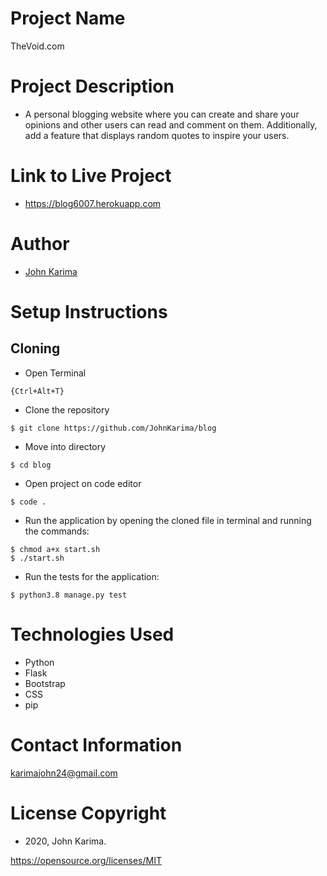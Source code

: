 # Project Name 
TheVoid.com

# Project Description 
- A personal blogging website where you can create and share your opinions and other users can read and comment on them. Additionally, add a feature that displays random quotes to inspire your users. 

# Link to Live Project
- https://blog6007.herokuapp.com

# Author 
- [John Karima](https://github.com/JohnKarima)

# Setup Instructions 

## Cloning

- Open Terminal
```
{Ctrl+Alt+T}
```
- Clone the repository 
```
$ git clone https://github.com/JohnKarima/blog
```
- Move into directory 
```
$ cd blog
```
- Open project on code editor 
```
$ code . 
```
- Run the application by opening the cloned file in terminal and running the commands:
```
$ chmod a+x start.sh
$ ./start.sh
```
- Run the tests for the application:
```
$ python3.8 manage.py test
```

# Technologies Used
- Python
- Flask
- Bootstrap
- CSS
- pip

# Contact Information
karimajohn24@gmail.com

# License Copyright 
- 2020, John Karima.

https://opensource.org/licenses/MIT